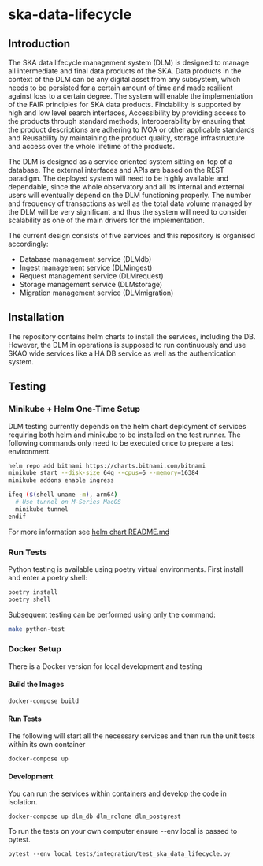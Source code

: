 # ska-data-lifecycle

## Introduction

The SKA data lifecycle management system (DLM) is designed to manage all intermediate and final data products of the SKA. Data products in the context of the DLM can be any digital asset from any subsystem, which needs to be persisted for a certain amount of time and made resilient against loss to a certain degree. The system will enable the implementation of the FAIR principles for SKA data products. Findability is supported by high and low level search interfaces, Accessibility by providing access to the products through standard methods, Interoperability by ensuring that the product descriptions are adhering to IVOA or other applicable standards and Reusability by maintaining the product quality, storage infrastructure and access over the whole lifetime of the products.

The DLM is designed as a service oriented system sitting on-top of a database. The external interfaces and APIs are based on the REST paradigm. The deployed system will need to be highly available and dependable, since the whole observatory and all its internal and external users will eventually depend on the DLM functioning properly. The number and frequency of transactions as well as the total data volume managed by the DLM will be very significant and thus the system will need to consider scalability as one of the main drivers for the implementation.

The current design consists of five services and this repository is organised accordingly:

- Database management service (DLMdb)
- Ingest management service (DLMingest)
- Request management service (DLMrequest)
- Storage management service (DLMstorage)
- Migration management service (DLMmigration)

## Installation
The repository contains helm charts to install the services, including the DB. However, the DLM in operations is supposed to run continuously and use SKAO wide services like a HA DB service as well as the authentication system.

## Testing

### Minikube + Helm One-Time Setup
DLM testing currently depends on the helm chart deployment of services requiring both helm and minikube to be installed on the test runner. The following commands only need to be executed once to prepare a test environment.

```bash
helm repo add bitnami https://charts.bitnami.com/bitnami
minikube start --disk-size 64g --cpus=6 --memory=16384
minikube addons enable ingress

ifeq ($(shell uname -m), arm64)
  # Use tunnel on M-Series MacOS
  minikube tunnel
endif
```

For more information see [helm chart README.md](./charts/ska-dlm/README.md)


### Run Tests

Python testing is available using poetry virtual environments. First install and enter a poetry shell:

```bash
poetry install
poetry shell
```

Subsequent testing can be performed using only the command:

```bash
make python-test
```


### Docker Setup

There is a Docker version for local development and testing

#### Build the Images

```
docker-compose build
```

#### Run Tests

The following will start all the necessary services and then run the unit tests within its own container

```
docker-compose up
```


#### Development

You can run the services within containers and develop the code in isolation.

```
docker-compose up dlm_db dlm_rclone dlm_postgrest 
```

To run the tests on your own computer ensure --env local is passed to pytest. 

```
pytest --env local tests/integration/test_ska_data_lifecycle.py
```
